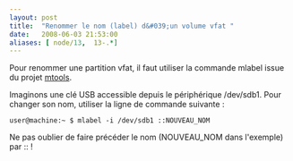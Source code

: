 ```yaml
---
layout: post
title:  "Renommer le nom (label) d&#039;un volume vfat "
date:   2008-06-03 21:53:00
aliases: [ node/13,  13-.*]
---
```

Pour renommer une partition vfat, il faut utiliser la commande mlabel
issue du projet [mtools](http://mtools.linux.lu/).

Imaginons une clé USB accessible depuis le périphérique /dev/sdb1. Pour
changer son nom, utiliser la ligne de commande suivante :

    user@machine:~ $ mlabel -i /dev/sdb1 ::NOUVEAU_NOM

Ne pas oublier de faire précéder le nom (NOUVEAU\_NOM dans l'exemple)
par :: !

